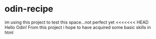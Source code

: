 # odin-recipe
im using this project to test this space...not perfect yet
<<<<<<< HEAD
Hello Odin!
From this project i hope to have acquired some basic skills in html
